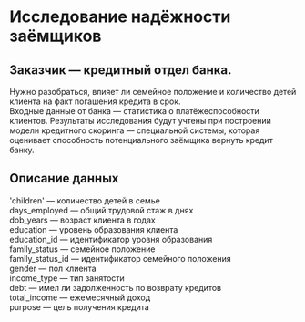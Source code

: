 # Исследование надёжности заёмщиков

## Заказчик — кредитный отдел банка.   
Нужно разобраться, влияет ли семейное положение и количество детей клиента на факт погашения кредита в срок.  
Входные данные от банка — статистика о платёжеспособности клиентов. 
Результаты исследования будут учтены при построении модели кредитного скоринга — специальной системы, которая оценивает способность потенциального заёмщика вернуть кредит банку.  
## Описание данных  
'children' — количество детей в семье  
days_employed — общий трудовой стаж в днях  
dob_years — возраст клиента в годах  
education — уровень образования клиента  
education_id — идентификатор уровня образования  
family_status — семейное положение  
family_status_id — идентификатор семейного положения  
gender — пол клиента  
income_type — тип занятости  
debt — имел ли задолженность по возврату кредитов  
total_income — ежемесячный доход  
purpose — цель получения кредита  
